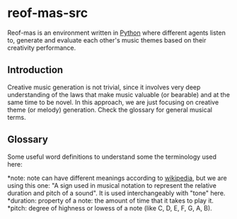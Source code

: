 # reof-mas-src
Reof-mas is an environment written in [Python](https://www.python.org "Python homepage") where different agents listen to,
generate and evaluate each other's music themes based on their creativity performance.

## Introduction

Creative music generation is not trivial, since it involves very deep understanding of the laws that make music valuable (or bearable) and
at the same time to be novel. In this approach, we are just focusing on creative theme (or melody) generation. Check the glossary for
general musical terms.

## Glossary

Some useful word definitions to understand some the terminology used here:

*note: note can have different meanings according to [wikipedia](https://en.wikipedia.org/wiki/Duration_(music)), but we are using this 
one: "A sign used in musical notation to represent the relative duration and pitch of a sound". It is used interchangeably with "tone" here.
*duration: property of a note: the amount of time that it takes to play it.
*pitch: degree of highness or lowess of a note (like C, D, E, F, G, A, B).

